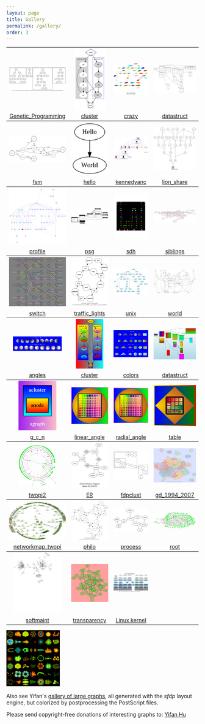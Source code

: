 ```yaml
---
layout: page
title: Gallery
permalink: /gallery/
order: 3
---
```

         

<table rules="groups">
<tbody><tr>
<td align="center"><a href="/_pages/Gallery/directed/Genetic_Programming.html"><img src="/_pages/Gallery/directed/Genetic_Programming.small.png" border="0" alt="" title="Genetic_Programming"></a></td>
<td align="center"><a href="/_pages/Gallery/directed/cluster.html"><img src="/_pages/Gallery/directed/cluster.small.png" border="0" alt="" title="cluster"></a></td>
<td align="center"><a href="/_pages/Gallery/directed/crazy.html"><img src="/_pages/Gallery/directed/crazy.small.png" border="0" alt="" title="crazy"></a></td>
<td align="center"><a href="/_pages/Gallery/directed/datastruct.html"><img src="/_pages/Gallery/directed/datastruct.small.png" border="0" alt="" title="datastruct"></a></td>
</tr><tr>  <td align="center"> <a href="/_pages/Gallery/directed/Genetic_Programming.html">Genetic_Programming</a></td> <td align="center"> <a href="/_pages/Gallery/directed/cluster.html">cluster</a></td> <td align="center"> <a href="/_pages/Gallery/directed/crazy.html">crazy</a></td> <td align="center"> <a href="/_pages/Gallery/directed/datastruct.html">datastruct</a></td> </tr></tbody>
<tbody><tr>
<td align="center"><a href="/_pages/Gallery/directed/fsm.html"><img src="/_pages/Gallery/directed/fsm.small.png" border="0" alt="" title="fsm"></a></td>
<td align="center"><a href="/_pages/Gallery/directed/hello.html"><img src="/_pages/Gallery/directed/hello.small.png" border="0" alt="" title="hello"></a></td>
<td align="center"><a href="/_pages/Gallery/directed/kennedyanc.html"><img src="/_pages/Gallery/directed/kennedyanc.small.png" border="0" alt="" title="kennedyanc"></a></td>
<td align="center"><a href="/_pages/Gallery/directed/lion_share.html"><img src="/_pages/Gallery/directed/lion_share.small.png" border="0" alt="" title="lion_share"></a></td>
</tr><tr>  <td align="center"> <a href="/_pages/Gallery/directed/fsm.html">fsm</a></td> <td align="center"> <a href="/_pages/Gallery/directed/hello.html">hello</a></td> <td align="center"> <a href="/_pages/Gallery/directed/kennedyanc.html">kennedyanc</a></td> <td align="center"> <a href="/_pages/Gallery/directed/lion_share.html">lion_share</a></td> </tr></tbody>
<tbody><tr>
<td align="center"><a href="/_pages/Gallery/directed/profile.html"><img src="/_pages/Gallery/directed/profile.small.png" border="0" alt="" title="profile"></a></td>
<td align="center"><a href="/_pages/Gallery/directed/psg.html"><img src="/_pages/Gallery/directed/psg.small.png" border="0" alt="" title="psg"></a></td>
<td align="center"><a href="/_pages/Gallery/directed/sdh.html"><img src="/_pages/Gallery/directed/sdh.small.png" border="0" alt="" title="sdh"></a></td>
<td align="center"><a href="/_pages/Gallery/directed/siblings.html"><img src="/_pages/Gallery/directed/siblings.small.png" border="0" alt="" title="siblings"></a></td>
</tr><tr>  <td align="center"> <a href="/_pages/Gallery/directed/profile.html">profile</a></td> <td align="center"> <a href="/_pages/Gallery/directed/psg.html">psg</a></td> <td align="center"> <a href="/_pages/Gallery/directed/sdh.html">sdh</a></td> <td align="center"> <a href="/_pages/Gallery/directed/siblings.html">siblings</a></td> </tr></tbody>
<tbody><tr>
<td align="center"><a href="/_pages/Gallery/directed/switch.html"><img src="/_pages/Gallery/directed/switch.small.png" border="0" alt="" title="switch"></a></td>
<td align="center"><a href="/_pages/Gallery/directed/traffic_lights.html"><img src="/_pages/Gallery/directed/traffic_lights.small.png" border="0" alt="" title="traffic_lights"></a></td>
<td align="center"><a href="/_pages/Gallery/directed/unix.html"><img src="/_pages/Gallery/directed/unix.small.png" border="0" alt="" title="unix"></a></td>
<td align="center"><a href="/_pages/Gallery/directed/world.html"><img src="/_pages/Gallery/directed/world.small.png" border="0" alt="" title="world"></a></td>
</tr><tr>  <td align="center"> <a href="/_pages/Gallery/directed/switch.html">switch</a></td> <td align="center"> <a href="/_pages/Gallery/directed/traffic_lights.html">traffic_lights</a></td> <td align="center"> <a href="/_pages/Gallery/directed/unix.html">unix</a></td> <td align="center"> <a href="/_pages/Gallery/directed/world.html">world</a></td> </tr></tbody>
<tbody><tr>
<td align="center"><a href="/_pages/Gallery/gradient/angles.html"><img src="/_pages/Gallery/gradient/angles.small.png" border="0" alt="" title="angles"></a></td>
<td align="center"><a href="/_pages/Gallery/gradient/cluster.html"><img src="/_pages/Gallery/gradient/cluster.small.png" border="0" alt="" title="cluster"></a></td>
<td align="center"><a href="/_pages/Gallery/gradient/colors.html"><img src="/_pages/Gallery/gradient/colors.small.png" border="0" alt="" title="colors"></a></td>
<td align="center"><a href="/_pages/Gallery/gradient/datastruct.html"><img src="/_pages/Gallery/gradient/datastruct.small.png" border="0" alt="" title="datastruct"></a></td>
</tr><tr>  <td align="center"> <a href="/_pages/Gallery/gradient/angles.html">angles</a></td> <td align="center"> <a href="/_pages/Gallery/gradient/cluster.html">cluster</a></td> <td align="center"> <a href="/_pages/Gallery/gradient/colors.html">colors</a></td> <td align="center"> <a href="/_pages/Gallery/gradient/datastruct.html">datastruct</a></td> </tr></tbody>
<tbody><tr>
<td align="center"><a href="/_pages/Gallery/gradient/g_c_n.html"><img src="/_pages/Gallery/gradient/g_c_n.small.png" border="0" alt="" title="g_c_n"></a></td>
<td align="center"><a href="/_pages/Gallery/gradient/linear_angle.html"><img src="/_pages/Gallery/gradient/linear_angle.small.png" border="0" alt="" title="linear_angle"></a></td>
<td align="center"><a href="/_pages/Gallery/gradient/radial_angle.html"><img src="/_pages/Gallery/gradient/radial_angle.small.png" border="0" alt="" title="radial_angle"></a></td>
<td align="center"><a href="/_pages/Gallery/gradient/table.html"><img src="/_pages/Gallery/gradient/table.small.png" border="0" alt="" title="table"></a></td>
</tr><tr>  <td align="center"> <a href="/_pages/Gallery/gradient/g_c_n.html">g_c_n</a></td> <td align="center"> <a href="/_pages/Gallery/gradient/linear_angle.html">linear_angle</a></td> <td align="center"> <a href="/_pages/Gallery/gradient/radial_angle.html">radial_angle</a></td> <td align="center"> <a href="/_pages/Gallery/gradient/table.html">table</a></td> </tr></tbody>
<tbody><tr>
<td align="center"><a href="/_pages/Gallery/twopi/twopi2.html"><img src="/_pages/Gallery/twopi/twopi2.small.png" border="0" alt="" title="twopi2"></a></td>
<td align="center"><a href="/_pages/Gallery/undirected/ER.html"><img src="/_pages/Gallery/undirected/ER.small.png" border="0" alt="" title="ER"></a></td>
<td align="center"><a href="/_pages/Gallery/undirected/fdpclust.html"><img src="/_pages/Gallery/undirected/fdpclust.small.png" border="0" alt="" title="fdpclust"></a></td>
<td align="center"><a href="/_pages/Gallery/undirected/gd_1994_2007.html"><img src="/_pages/Gallery/undirected/gd_1994_2007.small.png" border="0" alt="" title="gd_1994_2007"></a></td>
</tr><tr>  <td align="center"> <a href="/_pages/Gallery/twopi/twopi2.html">twopi2</a></td> <td align="center"> <a href="/_pages/Gallery/undirected/ER.html">ER</a></td> <td align="center"> <a href="/_pages/Gallery/undirected/fdpclust.html">fdpclust</a></td> <td align="center"> <a href="/_pages/Gallery/undirected/gd_1994_2007.html">gd_1994_2007</a></td> </tr></tbody>
<tbody><tr>
<td align="center"><a href="/_pages/Gallery/undirected/networkmap_twopi.html"><img src="/_pages/Gallery/undirected/networkmap_twopi.small.png" border="0" alt="" title="networkmap_twopi"></a></td>
<td align="center"><a href="/_pages/Gallery/undirected/philo.html"><img src="/_pages/Gallery/undirected/philo.small.png" border="0" alt="" title="philo"></a></td>
<td align="center"><a href="/_pages/Gallery/undirected/process.html"><img src="/_pages/Gallery/undirected/process.small.png" border="0" alt="" title="process"></a></td>
<td align="center"><a href="/_pages/Gallery/undirected/root.html"><img src="/_pages/Gallery/undirected/root.small.png" border="0" alt="" title="root"></a></td>
</tr><tr>  <td align="center"> <a href="/_pages/Gallery/undirected/networkmap_twopi.html">networkmap_twopi</a></td> <td align="center"> <a href="/_pages/Gallery/undirected/philo.html">philo</a></td> <td align="center"> <a href="/_pages/Gallery/undirected/process.html">process</a></td> <td align="center"> <a href="/_pages/Gallery/undirected/root.html">root</a></td> </tr></tbody>
<tbody><tr>
<td align="center"><a href="/_pages/Gallery/undirected/softmaint.html"><img src="/_pages/Gallery/undirected/softmaint.small.png" border="0" alt="" title="softmaint"></a></td>
<td align="center"><a href="/_pages/Gallery/undirected/transparency.html"><img src="/_pages/Gallery/undirected/transparency.small.png" border="0" alt="" title="transparency"></a></td>
<td align="center"><a href="/_pages/Gallery/directed/Linux_kernel_diagram.html"><img src="/_pages/Gallery/directed/Linux_kernel_diagram.small.png" border="0" alt="" title="Linux_kernel_diagram"></a></td>
</tr><tr>  <td align="center"> <a href="/_pages/Gallery/undirected/softmaint.html">softmaint</a></td> <td align="center"> <a href="/_pages/Gallery/undirected/transparency.html">transparency</a></td><td align="center"> <a href="/_pages/Gallery/directed/Linux_kernel_diagram.html">Linux kernel</a></td> </tr></tbody>
</table>

<p><a href="http://yifanhu.net/GALLERY/GRAPHS/index.html"> <img width="140" border="0" src="/_pages/Gallery/ufl.png" alt="" title="transparency" /></a></p>
<p>Also see Yifan's <a href="http://yifanhu.net/GALLERY/GRAPHS/index.html">gallery of large graphs</a>, all generated with the <i>sfdp</i> layout engine, but colorized by postprocessing the PostScript files.</p>
<p>Please send copyright-free donations of interesting graphs to: <a href="mailto:yifanhu@yahoo.com"> Yifan Hu </a></p>
